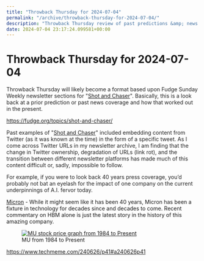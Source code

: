```yaml
---
title: "Throwback Thursday for 2024-07-04"
permalink: "/archive/throwback-thursday-for-2024-07-04/"
description: "Throwback Thursday review of past predictions &amp; news coverage, Micron&#39;s enduring tech legacy highlighted."
date: 2024-07-04 23:17:24.099581+00:00
---
```


<h1>Throwback Thursday for 2024-07-04</h1><p><span style="color: rgb(34, 34, 34)">Throwback Thursday will likely become a format based upon Fudge Sunday Weekly newsletter sections for "</span><a target="_blank" rel="noopener noreferrer nofollow" href="https://fudge.org/topics/shot-and-chaser/?utm_source=hot-fudge-daily&amp;utm_medium=email&amp;utm_campaign=throwback-thursday">Shot and Chaser</a><span style="color: rgb(34, 34, 34)">". Basically, this is a look back at a prior prediction or past news coverage and how that worked out in the present.</span></p><p><a target="_blank" rel="noopener noreferrer nofollow" href="https://fudge.org/topics/shot-and-chaser/">https://fudge.org/topics/shot-and-chaser/</a></p><p><span style="color: rgb(34, 34, 34)">Past examples of "</span><a target="_blank" rel="noopener noreferrer nofollow" href="https://fudge.org/topics/shot-and-chaser/?utm_source=hot-fudge-daily&amp;utm_medium=email&amp;utm_campaign=throwback-thursday">Shot and Chaser</a><span style="color: rgb(34, 34, 34)">" included embedding content from Twitter (as it was known at the time) in the form of a specific tweet. As I come across Twitter URLs in my newsletter archive, I am finding that the change in Twitter ownership, degradation of URLs (link rot), and the transition between different newsletter platforms has made much of this content difficult or, sadly, impossible to follow.</span></p><p><span style="color: rgb(34, 34, 34)">For example, if you were to look back 40 years press coverage, you’d probably not bat an eyelash for the impact of one company on the current underpinnings of A.I. fervor today.</span></p><p><a target="_blank" rel="noopener noreferrer nofollow" href="https://finance.yahoo.com/quote/MU/">Micron</a> - While it might seem like it has been 40 years, Micron has been a fixture in technology for decades since and decades to come. Recent commentary on HBM alone is just the latest story in the history of this amazing company.</p><figure><a href="https://www.google.com/finance/quote/MU:NASDAQ?sa=X&amp;window=MAX" target="_blank" rel="noopener noreferrer"><img src="https://assets.buttondown.email/images/165d3c42-1f40-49ab-aa5f-f4d35b83fd0a.png?w=960&amp;fit=max" alt="MU stock price graph from 1984 to Present" style="width: nullpx !important; display:block; margin:auto;" draggable="false" contenteditable="false"></a><figcaption>MU from 1984 to Present</figcaption></figure><p><a target="_blank" rel="noopener noreferrer nofollow" href="https://www.techmeme.com/240626/p41#a240626p41">https://www.techmeme.com/240626/p41#a240626p41</a></p><p></p><p></p><ol class="footnotes"></ol>